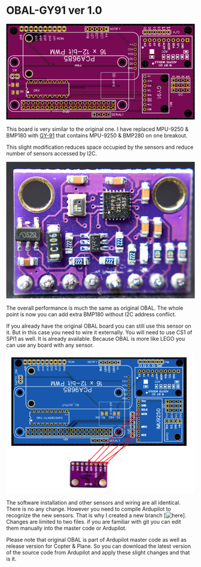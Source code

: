 # OBAL-GY91 ver 1.0

[![Obal-GY-91 Board 3D](https://raw.githubusercontent.com/HefnySco/OBAL/main/images/img_OBAL_GY_91.png "Obal-GY-91 Board 3D")](https://raw.githubusercontent.com/HefnySco/OBAL/main/images/img_OBAL_GY_91.png "Obal-GY-91 Board 3D")


This board is very similar to the original one. I have replaced MPU-9250 & BMP180 with [GY-91](https://www.aliexpress.com/item/1005001636248651.html?spm=a2g0o.productlist.0.0.38b47172eQlyss&algo_pvid=3cafb618-f428-4e50-84b9-fc538d546b24&algo_exp_id=3cafb618-f428-4e50-84b9-fc538d546b24-1&pdp_ext_f=%7B%22sku_id%22%3A%2212000016917052419%22%7D&pdp_pi=-1%3B6.84%3B-1%3B368%40salePrice%3BUSD%3Bsearch-mainSearch) that contains MPU-9250 & BMP280 on one breakout. 


This slight modification reduces space occupied by the sensors and reduce number of sensors accessed by I2C.

[![GY-91](https://raw.githubusercontent.com/HefnySco/OBAL/main/images/sensors/gy_91.jpeg "GY-91")](https://raw.githubusercontent.com/HefnySco/OBAL/main/images/sensors/gy_91.jpeg "GY-91")


The overall performance is much the same as original OBAL. The whole point is now you can add extra BMP180 without I2C address conflict.


If you already have the original OBAL board you can still use this sensor on it. But in this case you need to wire it externally. You will need to use CS1 of SPI1 as well. It is already available. Because OBAL is more like LEGO you can use any board with any sensor.

[![Original OBAL with GY-91](https://raw.githubusercontent.com/HefnySco/OBAL/main/images/obal_org_w_gy91.png "Original OBAL with GY-91")](https://raw.githubusercontent.com/HefnySco/OBAL/main/images/obal_org_w_gy91.png "Original OBAL with GY-91")



The software installation and other sensors and wiring are all identical. There is no any change. However you need to compile Ardupilot to recognize the new sensors. That is why I created a new branch [![here](https://github.com/HefnySco/ardupilot/tree/pr_OBAL_GY-91_v1 "here")]. Changes are limited to two files. if you are familiar with git you can edit them manually into the master code or Ardupilot.

Please note that original OBAL is part of Ardupilot master code as well as release version for Copter & Plane. So you can download the latest version of the source code from Ardupilot and apply these slight changes and that is it.






